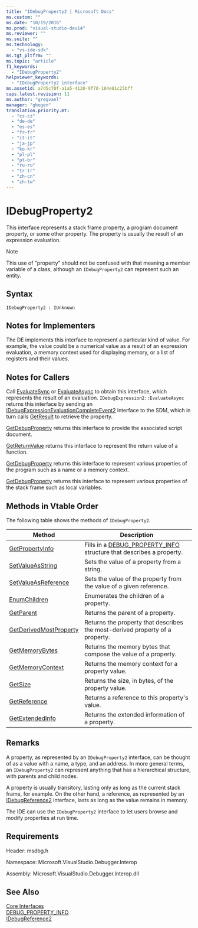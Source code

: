 ```yaml
---
title: "IDebugProperty2 | Microsoft Docs"
ms.custom: ""
ms.date: "10/19/2016"
ms.prod: "visual-studio-dev14"
ms.reviewer: ""
ms.suite: ""
ms.technology: 
  - "vs-ide-sdk"
ms.tgt_pltfrm: ""
ms.topic: "article"
f1_keywords: 
  - "IDebugProperty2"
helpviewer_keywords: 
  - "IDebugProperty2 interface"
ms.assetid: a7d5c70f-a1a5-4120-9f70-184e01c25bff
caps.latest.revision: 11
ms.author: "gregvanl"
manager: "ghogen"
translation.priority.mt: 
  - "cs-cz"
  - "de-de"
  - "es-es"
  - "fr-fr"
  - "it-it"
  - "ja-jp"
  - "ko-kr"
  - "pl-pl"
  - "pt-br"
  - "ru-ru"
  - "tr-tr"
  - "zh-cn"
  - "zh-tw"
---
```

# IDebugProperty2
This interface represents a stack frame property, a program document property, or some other property. The property is usually the result of an expression evaluation.  
  
> [!NOTE]
>  This use of "property" should not be confused with that meaning a member variable of a class, although an `IDebugProperty2` can represent such an entity.  
  
## Syntax  
  
```  
IDebugProperty2 : IUnknown  
```  
  
## Notes for Implementers  
 The DE implements this interface to represent a particular kind of value. For example, the value could be a numerical value as a result of an expression evaluation, a memory context used for displaying memory, or a list of registers and their values.  
  
## Notes for Callers  
 Call [EvaluateSync](../extensibility-debugger-reference/idebugexpression2--evaluatesync.md) or [EvaluateAsync](../extensibility-debugger-reference/idebugexpression2--evaluateasync.md) to obtain this interface, which represents the result of an evaluation. `IDebugExpression2::EvaluateAsync` returns this interface by sending an [IDebugExpressionEvaluationCompleteEvent2](../extensibility-debugger-reference/idebugexpressionevaluationcompleteevent2.md) interface to the SDM, which in turn calls [GetResult](../extensibility-debugger-reference/idebugexpressionevaluationcompleteevent2--getresult.md) to retrieve the property.  
  
 [GetDebugProperty](../extensibility-debugger-reference/idebugpropertycreateevent2--getdebugproperty.md) returns this interface to provide the associated script document.  
  
 [GetReturnValue](../extensibility-debugger-reference/idebugreturnvalueevent2--getreturnvalue.md) returns this interface to represent the return value of a function.  
  
 [GetDebugProperty](../extensibility-debugger-reference/idebugprogram2--getdebugproperty.md) returns this interface to represent various properties of the program such as a name or a memory context.  
  
 [GetDebugProperty](../extensibility-debugger-reference/idebugstackframe2--getdebugproperty.md) returns this interface to represent various properties of the stack frame such as local variables.  
  
## Methods in Vtable Order  
 The following table shows the methods of `IDebugProperty2`.  
  
|Method|Description|  
|------------|-----------------|  
|[GetPropertyInfo](../extensibility-debugger-reference/idebugproperty2--getpropertyinfo.md)|Fills in a [DEBUG_PROPERTY_INFO](../extensibility-debugger-reference/debug_property_info.md) structure that describes a property.|  
|[SetValueAsString](../extensibility-debugger-reference/idebugproperty2--setvalueasstring.md)|Sets the value of a property from a string.|  
|[SetValueAsReference](../extensibility-debugger-reference/idebugproperty2--setvalueasreference.md)|Sets the value of the property from the value of a given reference.|  
|[EnumChildren](../extensibility-debugger-reference/idebugproperty2--enumchildren.md)|Enumerates the children of a property.|  
|[GetParent](../extensibility-debugger-reference/idebugproperty2--getparent.md)|Returns the parent of a property.|  
|[GetDerivedMostProperty](../extensibility-debugger-reference/idebugproperty2--getderivedmostproperty.md)|Returns the property that describes the most-derived property of a property.|  
|[GetMemoryBytes](../extensibility-debugger-reference/idebugproperty2--getmemorybytes.md)|Returns the memory bytes that compose the value of a property.|  
|[GetMemoryContext](../extensibility-debugger-reference/idebugproperty2--getmemorycontext.md)|Returns the memory context for a property value.|  
|[GetSize](../extensibility-debugger-reference/idebugproperty2--getsize.md)|Returns the size, in bytes, of the property value.|  
|[GetReference](../extensibility-debugger-reference/idebugproperty2--getreference.md)|Returns a reference to this property's value.|  
|[GetExtendedInfo](../extensibility-debugger-reference/idebugproperty2--getextendedinfo.md)|Returns the extended information of a property.|  
  
## Remarks  
 A property, as represented by an `IDebugProperty2` interface, can be thought of as a value with a name, a type, and an address. In more general terms, an `IDebugProperty2` can represent anything that has a hierarchical structure, with parents and child nodes.  
  
 A property is usually transitory, lasting only as long as the current stack frame, for example. On the other hand, a reference, as represented by an [IDebugReference2](../extensibility-debugger-reference/idebugreference2.md) interface, lasts as long as the value remains in memory.  
  
 The IDE can use the `IDebugProperty2` interface to let users browse and modify properties at run time.  
  
## Requirements  
 Header: msdbg.h  
  
 Namespace: Microsoft.VisualStudio.Debugger.Interop  
  
 Assembly: Microsoft.VisualStudio.Debugger.Interop.dll  
  
## See Also  
 [Core Interfaces](../extensibility-debugger-reference/core-interfaces.md)   
 [DEBUG_PROPERTY_INFO](../extensibility-debugger-reference/debug_property_info.md)   
 [IDebugReference2](../extensibility-debugger-reference/idebugreference2.md)